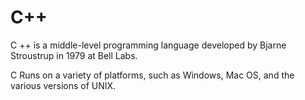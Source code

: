 # C++

C ++ is a middle-level programming language developed by Bjarne Stroustrup in 1979 at Bell Labs.


C Runs on a variety of platforms, such as Windows, Mac OS, and the various versions of UNIX.

